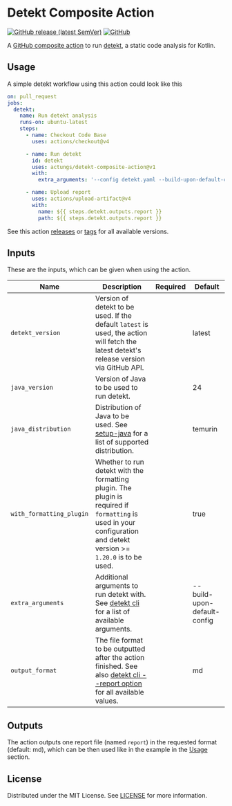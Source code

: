 # Detekt Composite Action

[![GitHub release (latest SemVer)](https://img.shields.io/github/v/release/actungs/detekt-composite-action?style=flat-square)][releases]
[![GitHub](https://img.shields.io/github/license/actungs/detekt-composite-action?style=flat-square)](./LICENSE)

A [GitHub composite action][gh-composite-action] to run [detekt][detekt], a static code analysis for Kotlin.

[gh-composite-action]: https://docs.github.com/en/actions/creating-actions/creating-a-composite-action
[detekt]: https://github.com/detekt/detekt

## Usage

A simple detekt workflow using this action could look like this

```yaml
on: pull_request
jobs:
  detekt:
    name: Run detekt analysis
    runs-on: ubuntu-latest
    steps:
      - name: Checkout Code Base
        uses: actions/checkout@v4

      - name: Run detekt
        id: detekt
        uses: actungs/detekt-composite-action@v1
        with:
          extra_arguments: '--config detekt.yaml --build-upon-default-config'

      - name: Upload report
        uses: actions/upload-artifact@v4
        with:
          name: ${{ steps.detekt.outputs.report }}
          path: ${{ steps.detekt.outputs.report }}
```

See this action [releases][releases] or [tags][tags] for all available versions.

[releases]: https://github.com/actungs/detekt-composite-action/releases
[tags]: https://github.com/actungs/detekt-composite-action/tags

## Inputs

These are the inputs, which can be given when using the action.

| Name                     | Description                                                                                                                                                          | Required | Default                     |
|--------------------------|----------------------------------------------------------------------------------------------------------------------------------------------------------------------|:--------:|-----------------------------|
| `detekt_version`         | Version of detekt to be used. If the default `latest` is used, the action will fetch the latest detekt's release version via GitHub API.                             |          | latest                      |
| `java_version`           | Version of Java to be used to run detekt.                                                                                                                            |          | 24                          |
| `java_distribution`      | Distribution of Java to be used. See [setup-java][setup-java-distributions] for a list of supported distribution.                                                    |          | temurin                     |
| `with_formatting_plugin` | Whether to run detekt with the formatting plugin. The plugin is required if `formatting` is used in your configuration and detekt version >= `1.20.0` is to be used. |          | true                        |
| `extra_arguments`        | Additional arguments to run detekt with. See [detekt cli][detekt-cli] for a list of available arguments.                                                             |          | --build-upon-default-config |
| `output_format`          | The file format to be outputted after the action finished. See also [detekt cli --report option][detekt-cli] for all available values.                               |          | md                          |

[setup-java-distributions]: https://github.com/actions/setup-java#supported-distributions
[detekt-cli]: https://detekt.dev/docs/gettingstarted/cli/

## Outputs

The action outputs one report file (named `report`) in the requested format (default: md),
which can be then used like in the example in the [Usage](#usage) section.

## License

Distributed under the MIT License. See [LICENSE](./LICENSE) for more information.
